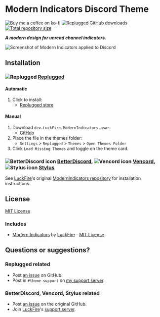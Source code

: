[screenshot]:       https://i.imgur.com/66oPWvX.png

[discord]:          https://discord.gg/uy8nKQVatp

[BetterDiscord]:    https://betterdiscord.app/
[Replugged]:        https://replugged.dev/
[Vencord]:          https://github.com/Vendicated/Vencord
[Stylus]:           https://github.com/openstyles/stylus

[bd-icon]:          https://discord-extensions.github.io/assets/icons/betterdiscord.png
[rp-icon]:          https://discord-extensions.github.io/assets/icons/replugged.png
[vc-icon]:          https://discord-extensions.github.io/assets/icons/vencord.gif
[stylus-icon]:      https://discord-extensions.github.io/assets/icons/stylus.png

[shield-donate]:    https://img.shields.io/badge/Donate-ko--fi-orange?style=flat-square&logo=kofi&logoColor=orange
[ko-fi]:            https://ko-fi.com/saltssaumure "Buy me a coffee!"

[shield-asar-dl]:   https://img.shields.io/github/downloads/MiniDiscordThemes/ModernIndicators/dev.LuckFire.ModernIndicators.asar?color=purple&label=Downloads&style=flat-square
[shield-repo-size]: https://img.shields.io/github/repo-size/MiniDiscordThemes/ModernIndicators?label=Repository&style=flat-square "Total size"

[github]:           https://github.com/MiniDiscordThemes/ModernIndicators
[issues]:           https://github.com/MiniDiscordThemes/ModernIndicators/issues
[license]:          https://github.com/MiniDiscordThemes/ModernIndicators/blob/main/LICENSE

[original]:         https://github.com/discord-extensions/modern-indicators
[original-author]:  https://github.com/LuckFire
[original-license]: https://github.com/discord-extensions/modern-indicators/blob/main/LICENSE
[original-issues]:  https://github.com/discord-extensions/modern-indicators/issues
[original-discord]: https://discord.gg/vYdXbEzqDs

[release-rp]:       https://replugged.dev/store/dev.LuckFire.ModernIndicators "Replugged store page"
[release-rp-gh]:    https://github.com/MiniDiscordThemes/ModernIndicators/releases/latest/download/dev.LuckFire.ModernIndicators.asar "Get latest release"

# Modern Indicators Discord Theme
[![Buy me a coffee on ko-fi][shield-donate]][ko-fi]
[![Replugged GitHub downloads][shield-asar-dl]][release-rp-gh]
[![Total repository size][shield-repo-size]][github]

***A modern design for unread channel indicators.***

![Screenshot of Modern Indicators applied to Discord][screenshot]

## Installation

### ![Replugged][rp-icon] **[Replugged][Replugged]**
#### Automatic
1. Click to install:
    - [Replugged store][release-rp]
#### Manual
1. Download `dev.LuckFire.ModernIndicators.asar`:
    - [GitHub][release-rp-gh]
2. Place the file in the themes folder:
    - `Settings` > `Replugged` > `Themes` > `Open Themes Folder`
3. Click `Load Missing Themes` and toggle on the theme card.

### ![BetterDiscord icon][bd-icon] **[BetterDiscord][BetterDiscord]**, ![Vencord icon][vc-icon] **[Vencord][Vencord]**, ![Stylus icon][stylus-icon] **[Stylus][Stylus]**
See [LuckFire][original-author]'s original [ModernIndicators repository][original] for installation instructions.

## License
[MIT License][license]

### Includes
- [Modern Indicators][original] by [LuckFire][original-author] - [MIT License][original-license]

## Questions or suggestions?
### Replugged related
- Post [an issue][issues] on GitHub.
- Post in `#theme-support` on [my support server][discord].

### BetterDiscord, Vencord, Stylus related
- Post [an issue][original-issues] on the original GitHub.
- Join [LuckFire][original-author]'s [support server][original-discord].